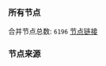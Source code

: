 ### 所有节点
合并节点总数: `6196`
[节点链接](https://github.com/rzhy1/33/raw/master/sub/sub_merge_base64.txt)

### 节点来源
